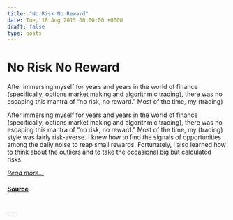 ```yaml
---
title: "No Risk No Reward"
date: Tue, 18 Aug 2015 00:00:00 +0000
draft: false
type: posts
---
```

# No Risk No Reward





 After immersing myself for years and years in the world of finance (specifically, options market making and algorithmic trading), there was no escaping this mantra of “no risk, no reward.” Most of the time, my (trading)

After immersing myself for years and years in the world of finance (specifically, options market making and algorithmic trading), there was no escaping this mantra of “no risk, no reward.” Most of the time, my (trading) style was fairly risk-averse. I knew how to find the signals of opportunities among the daily noise to reap small rewards. Fortunately, I also learned how to think about the outliers and to take the occasional big but calculated risks.

[_Read more..._](https://signal.org/blog/no-risk-no-reward/)

#### [Source](https://signal.org/blog/no-risk-no-reward/)

<br/>
---
